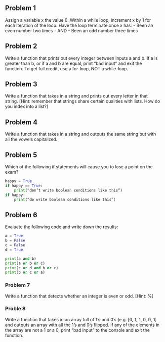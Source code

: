 ## Problem 1
Assign a variable x the value 0. Within a while loop, increment x by 1 for each iteration of the loop. Have the loop terminate once x has:
	- Been an even number two times
	- AND
	- Been an odd number three times

## Problem 2
Write a function that prints out every integer between inputs a and b. If a is greater than b, or if a and b are equal, print “bad input” and exit the function. To get full credit, use a for-loop, NOT a while-loop.

## Problem 3
Write a function that takes in a string and prints out every letter in that string. [Hint: remember that strings share certain qualities with lists. How do you index into a list?]

## Problem 4
Write a function that takes in a string and outputs the same string but with all the vowels capitalized. 

## Problem 5
Which of the following if statements will cause you to lose a point on the exam?

```Python
happy = True
if happy == True:
	print(“don’t write boolean conditions like this”)
if happy:
	print(“do write boolean conditions like this”)
```

## Problem 6
Evaluate the following code and write down the results:

```python
a = True
b = False
c = False
d = True

print(a and b)
print(a or b or c)
print(c or d and b or c)
print(b or c or a)
```

### Problem 7
Write a function that detects whether an integer is even or odd. [Hint: %]

### Proble 8
Write a function that takes in an array full of 1’s and 0’s (e.g. [0, 1, 1, 0, 0, 1] and outputs an array with all the 1’s and 0’s flipped. If any of the elements in the array are not a 1 or a 0, print “bad input” to the console and exit the function. 